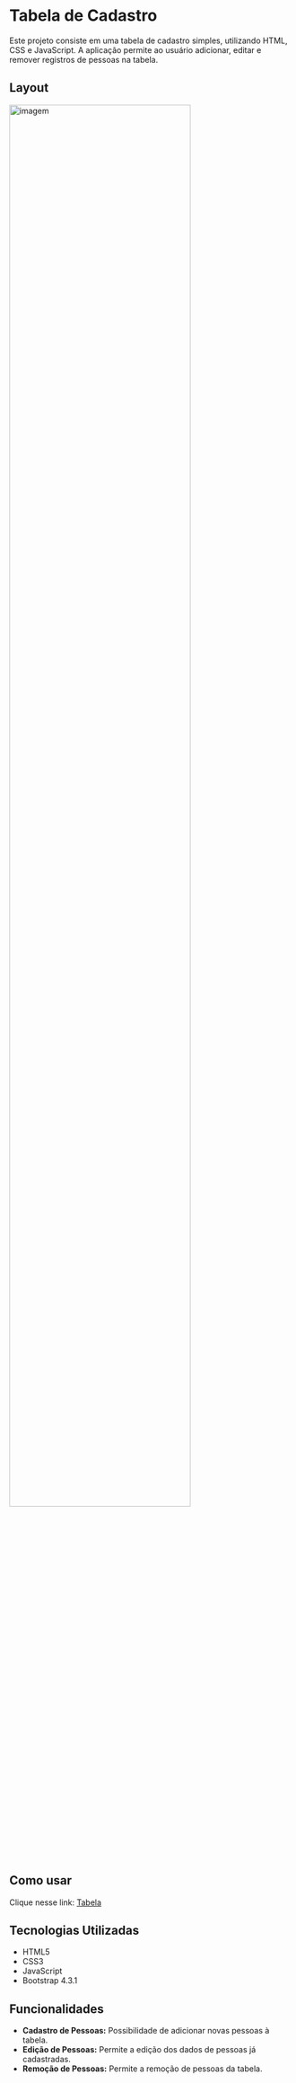# Tabela de Cadastro

Este projeto consiste em uma tabela de cadastro simples, utilizando HTML, CSS e JavaScript. A aplicação permite ao usuário adicionar, editar e remover registros de pessoas na tabela.

## Layout

<a href="https://tabelacadastro.netlify.app">
    <img src="https://github.com/Lucasleallopes/Tabela-de-cadastro/assets/82278599/b508c6be-dd85-4a99-b022-d3bedfb743de" width="80%" alt="imagem">
</a>

## Como usar

Clique nesse link: [Tabela](https://tabelacadastro.netlify.app)

## Tecnologias Utilizadas

- HTML5
- CSS3
- JavaScript
- Bootstrap 4.3.1

## Funcionalidades

- **Cadastro de Pessoas:** Possibilidade de adicionar novas pessoas à tabela.
- **Edição de Pessoas:** Permite a edição dos dados de pessoas já cadastradas.
- **Remoção de Pessoas:** Permite a remoção de pessoas da tabela.


